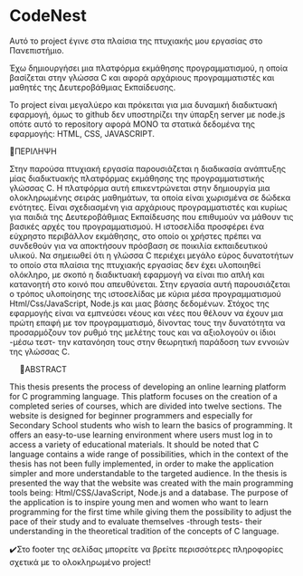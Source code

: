 # CodeNest

Αυτό το project έγινε στα πλαίσια της πτυχιακής μου εργασίας στο Πανεπιστήμιο. 

Έχω δημιουργήσει μια πλατφόρμα εκμάθησης προγραμματισμού, η οποία βασίζεται στην γλώσσα C και αφορά αρχάριους προγραμματιστές και μαθητές της Δευτεροβάθμιας Εκπαίδευσης. 

Το project είναι μεγαλύερο και πρόκειται για μια δυναμική διαδικτυακή εφαρμογή, όμως το github δεν υποστηρίζει την ύπαρξη server με node.js οπότε αυτό το repository αφορά ΜΟΝΟ τα στατικά δεδομένα της εφαρμογής: HTML, CSS, JAVASCRIPT. 

📌ΠΕΡΙΛΗΨΗ

Στην παρούσα πτυχιακή εργασία παρουσιάζεται η διαδικασία ανάπτυξης μίας διαδικτυακής πλατφόρμας εκμάθησης της προγραμματιστικής γλώσσας C. Η πλατφόρμα αυτή επικεντρώνεται στην δημιουργία μια ολοκληρωμένης σειράς μαθημάτων, τα οποία είναι χωρισμένα σε δώδεκα ενότητες. Είναι σχεδιασμένη για αρχάριους προγραμματιστές και κυρίως για παιδιά της Δευτεροβάθμιας Εκπαίδευσης που επιθυμούν να μάθουν τις βασικές αρχές του προγραμματισμού. Η ιστοσελίδα προσφέρει ένα εύχρηστο περιβάλλον εκμάθησης, στο οποίο οι χρήστες πρέπει να συνδεθούν για να αποκτήσουν πρόσβαση σε ποικιλία εκπαιδευτικού υλικού. Να σημειωθεί ότι η γλώσσα C περιέχει μεγάλο εύρος δυνατοτήτων το οποίο στα πλαίσια της πτυχιακής εργασίας δεν έχει υλοποιηθεί ολόκληρο, με σκοπό η διαδικτυακή εφαρμογή να είναι πιο απλή και κατανοητή στο κοινό που απευθύνεται. Στην εργασία αυτή παρουσιάζεται ο τρόπος υλοποίησης της ιστοσελίδας με κύρια μέσα προγραμματισμού Html/Css/JavaScript, Node.js και μιας βάσης δεδομένων. Στόχος της εφαρμογής είναι να εμπνεύσει νέους και νέες που θέλουν να έχουν μια πρώτη επαφή με τον προγραμματισμό, δίνοντας τους την δυνατότητα να προσαρμόζουν τον ρυθμό της μελέτης τους και να αξιολογούν οι ίδιοι -μέσω τεστ- την κατανόηση τους στην θεωρητική παράδοση των εννοιών της γλώσσας C.
 
 
📌ABSTRACT

This thesis presents the process of developing an online learning platform for C programming language. This platform focuses on the creation of a completed series of courses, which are divided into twelve sections. The website is designed for beginner programmers and especially for Secondary School students who wish to learn the basics of programming. It offers an easy-to-use learning environment where users must log in to access a variety of educational materials.  It should be noted that C language contains a wide range of possibilities, which in the context of the thesis has not been fully implemented, in order to make the application simpler and more understandable to the targeted audience. In the thesis is presented the way that the website was created with the main programming tools being: Html/CSS/JavaScript, Node.js and a database. The purpose of the application is to inspire young men and women who want to learn programming for the first time while giving them the possibility to adjust the pace of their study and to evaluate themselves -through tests- their understanding in the theoretical tradition of the concepts of C language. 


✔️Στο footer της σελίδας μπορείτε να βρείτε περισσότερες πληροφορίες σχετικά με το ολοκληρωμένο project!
